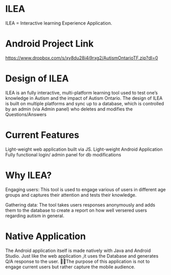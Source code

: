 # ILEA
ILEA = Interactive learning Experience Application.

# Android Project Link
https://www.dropbox.com/s/xy8du28i4i9rxg2/AutismOntarioTF.zip?dl=0

# Design of ILEA
ILEA is an fully interactive, multi-platform learning tool used to test one’s knowledge in Autism and the impact of Autism Ontario. The design of ILEA is built on multiple platforms and sync up to a database, which is controlled by an admin (via Admin panel) who deletes and modifies the Questions/Answers 


# Current Features
Light-weight web application built via JS. 
Light-weight Android Application 
Fully functional login/ admin panel for db modifications

# Why ILEA?
Engaging users:
This tool is used to engage various of users in different age groups and captures their attention and tests their knowledge.

Gathering data:
The tool takes users responses anonymously and adds them to the database to create a report on how well versered users regarding autism in general.


# Native Application
The Android application itself is made natively with Java and Android Studio. Just like the web application ,it uses the Database and generates Q/A response to the user. The purpose of this application is not to engage current users but rather capture the mobile audience.
